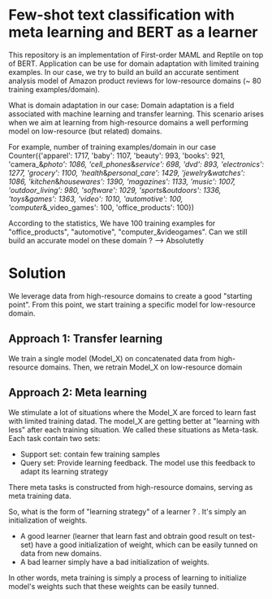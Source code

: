# Few-shot text classification with meta learning and BERT as a learner
This repository is an implementation of First-order MAML and Reptile on top of BERT. 
Application can be use for domain adaptation with limited training examples. In our case, we try to build an build an accurate sentiment analysis model of Amazon product reviews for low-resource domains (~ 80 training examples/domain).

What is domain adaptation in our case:
Domain adaptation is a field associated with machine learning and transfer learning. This scenario arises when we aim at learning from high-resource domains a well performing model on low-resource (but related) domains.

For example, number of training examples/domain in our case
Counter({'apparel': 1717,
         'baby': 1107,
         'beauty': 993,
         'books': 921,
         'camera_&_photo': 1086,
         'cell_phones_&_service': 698,
         'dvd': 893,
         'electronics': 1277,
         'grocery': 1100,
         'health_&_personal_care': 1429,
         'jewelry_&_watches': 1086,
         'kitchen_&_housewares': 1390,
         'magazines': 1133,
         'music': 1007,
         'outdoor_living': 980,
         'software': 1029,
         'sports_&_outdoors': 1336,
         'toys_&_games': 1363,
         'video': 1010,
         'automotive': 100,
         'computer_&_video_games': 100,
         'office_products': 100})
         
According to the statistics, We have 100 training examples for "office_products", "automotive", "computer_&videogames". Can we still build an accurate model on these domain ? --> Absolutetly

# Solution 
We leverage data from high-resource domains to create a good "starting point". From this point, we start training a specific model for low-resource domain.

## Approach 1: Transfer learning
We train a single model (Model_X) on concatenated data from high-resource domains. Then, we retrain Model_X on low-resource domain

## Approach 2: Meta learning
We stimulate a lot of situations where the Model_X are forced to learn fast with limited training datad. The model_X are getting better at "learning with less" after each training situation. We called these situations as Meta-task. Each task contain two sets:
 - Support set: contain few training samples
 - Query set: Provide learning feedback. The model use this feedback to adapt its learning strategy
 
There meta tasks is constructed from high-resource domains, serving as meta training data.

So, what is the form of "learning strategy" of a learner ? . It's simply an initialization of weights.
 - A good learner (learner that learn fast and obtrain good result on test-set) have a good initialization of weight, which can be easily tunned on data from new domains.
 - A bad learner simply have a bad initialization of weights.

In other words, meta training is simply a process of learning to initialize model's weights such that these weights can be easily tunned. 

